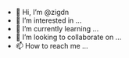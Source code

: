 - 👋 Hi, I’m @zigdn
- 👀 I’m interested in ...
- 🌱 I’m currently learning ...
- 💞️ I’m looking to collaborate on ...
- 📫 How to reach me ...

<!---
zigdn/zigdn is a ✨ special ✨ repository because its `README.md` (this file) appears on your GitHub profile.
You can click the Preview link to take a look at your changes.
--->
